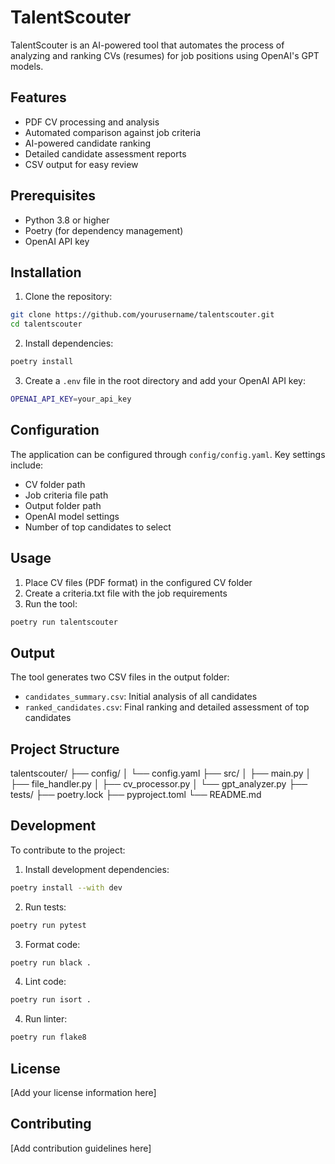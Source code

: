 # TalentScouter

TalentScouter is an AI-powered tool that automates the process of analyzing and ranking CVs (resumes) for job positions using OpenAI's GPT models.

## Features

- PDF CV processing and analysis
- Automated comparison against job criteria
- AI-powered candidate ranking
- Detailed candidate assessment reports
- CSV output for easy review

## Prerequisites

- Python 3.8 or higher
- Poetry (for dependency management)
- OpenAI API key

## Installation

1. Clone the repository:

```bash
git clone https://github.com/yourusername/talentscouter.git
cd talentscouter
```

2. Install dependencies:

``` bash
poetry install
```

3. Create a `.env` file in the root directory and add your OpenAI API key:

```bash
OPENAI_API_KEY=your_api_key
```

## Configuration

The application can be configured through `config/config.yaml`. Key settings include:

- CV folder path
- Job criteria file path
- Output folder path
- OpenAI model settings
- Number of top candidates to select

## Usage

1. Place CV files (PDF format) in the configured CV folder
2. Create a criteria.txt file with the job requirements
3. Run the tool:

```bash
poetry run talentscouter
```

## Output

The tool generates two CSV files in the output folder:
- `candidates_summary.csv`: Initial analysis of all candidates
- `ranked_candidates.csv`: Final ranking and detailed assessment of top candidates

## Project Structure

talentscouter/
├── config/
│ └── config.yaml
├── src/
│ ├── main.py
│ ├── file_handler.py
│ ├── cv_processor.py
│ └── gpt_analyzer.py
├── tests/
├── poetry.lock
├── pyproject.toml
└── README.md

## Development

To contribute to the project:

1. Install development dependencies:

```bash
poetry install --with dev
```

2. Run tests:

```bash
poetry run pytest
```

3. Format code:

```bash
poetry run black .
```

4. Lint code:

```bash
poetry run isort .
```

4. Run linter:

```bash
poetry run flake8 
```


## License

[Add your license information here]

## Contributing

[Add contribution guidelines here]
